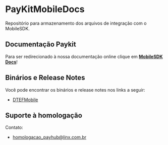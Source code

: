 # PayKitMobileDocs

Repositório para armazenamento dos arquivos de integração com o MobileSDK.

## Documentação Paykit

Para ser redirecionado à nossa documentação online clique em [**MobileSDK Docs**](https://paykitlinxmobile.github.io/)!

## Binários e Release Notes
Você pode encontrar os binários e release notes nos links a seguir:

- [DTEFMobile](/Releases/dtefmobile/README.md)

## Suporte à homologação
Contato:

- [homologacao_payhub@linx.com.br](mailto:homologacao_payhub@linx.com.br)